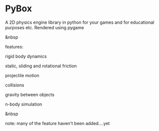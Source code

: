 # PyBox
A 2D physics engine library in python for your games and for educational purposes etc. Rendered using pygame

&nbsp

features:

rigid body dynamics

static, sliding and rotational friction

projectile motion

collisions

gravity between objects

n-body simulation

&nbsp

note: many of the feature haven't been added....yet

